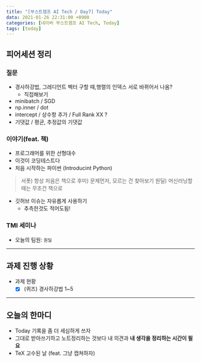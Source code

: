 ```yaml
---
title: "[부스트캠프 AI Tech / Day7] Today"
data: 2021-01-26 22:31:00 +0900
categories: [네이버 부스트캠프 AI Tech, Today]
tags: [today]
---
```



## **피어세션 정리**

### 질문

- 경사하강법, 그레디언트 벡터 구할 때,행렬의 인덱스 서로 바뀌어서 나옴?
  - 직접해보기
- minibatch / SGD
- np.inner  / dot
- intercept / 상수항 추가 / Full Rank XX ?
- 기댓값 / 평균, 추정값의 기댓값

### 이야기(feat. 책)

- 프로그래머를 위한 선형대수
- 이것이 코딩테스트다
- 처음 시작하는 파이썬 (Introducint Python)

>서폿) 항상 처음은 책으로
>후미) 문제먼저, 모르는 건 찾아보기
>원딜) 머신러닝할때는 무조건 책으로

- 깃허브 이슈는 자유롭게 사용하기
  - 추측한것도 적어도됨!

### TMI 세미나

- 오늘의 팀원: `원딜`

---

## **과제 진행 상황**

- 과제 현황
  - [X] (퀴즈) 경사하강법 1~5

---

## **오늘의 한마디**

- Today 기록을 좀 더 세심하게 쓰자
- 그대로 받아쓰기하고 노트정리하는 것보다 내 의견과 **내 생각을 정리하는 시간이 필요**
- TeX 고수된 날 (feat. 그냥 캡쳐하자)
